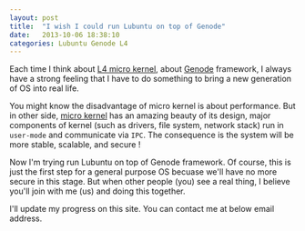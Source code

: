 ```yaml
---
layout: post
title:  "I wish I could run Lubuntu on top of Genode"
date:   2013-10-06 18:38:10
categories: Lubuntu Genode L4
---
```


Each time I think about [L4 micro kernel][l4], about [Genode][genode] framework, I always have a strong feeling that I have to do something to bring a new generation of OS into real life.

You might know the disadvantage of micro kernel is about performance. But in other side, [micro kernel][microkernel] has an amazing beauty of its design, major components of kernel (such as drivers, file system, network stack) run in `user-mode` and communicate via `IPC`. The consequence is the system will be more stable, scalable, and secure !

Now I'm trying run Lubuntu on top of Genode framework. Of course, this is just the first step for a general purpose OS becuase we'll have no more secure in this stage. But when other people (you) see a real thing, I believe you'll join with me (us) and doing this together.

I'll update my progress on this site. You can contact me at below email address.

[l4]: http://en.wikipedia.org/wiki/L4_microkernel_family
[genode]: http://genode.org
[microkernel]: http://en.wikipedia.org/wiki/Microkernel
